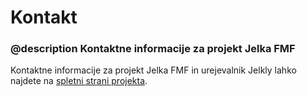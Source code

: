 # Kontakt

### @description Kontaktne informacije za projekt Jelka FMF

Kontaktne informacije za projekt Jelka FMF in urejevalnik Jelkly lahko najdete
na [spletni strani projekta](https://jelka.fmf.uni-lj.si/contact/).

